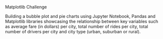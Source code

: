 Matplotlib Challenge

Building a bubble plot and pie charts using Jupyter Notebook, Pandas and Matplotlib libraries showcasing the relationship between key variables such as average fare (in dollars) per city, total number of rides per city, total number of drivers per city and city type (urban, suburban or rural).

